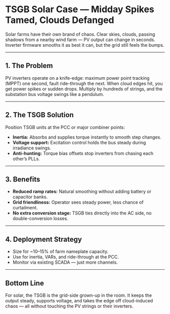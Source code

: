 # TSGB Solar Case — Midday Spikes Tamed, Clouds Defanged

Solar farms have their own brand of chaos. Clear skies, clouds, passing shadows from a nearby wind farm — PV output can change in seconds. Inverter firmware smooths it as best it can, but the grid still feels the bumps.

---

## 1. The Problem

PV inverters operate on a knife-edge: maximum power point tracking (MPPT) one second, fault ride-through the next. When cloud edges hit, you get power spikes or sudden drops. Multiply by hundreds of strings, and the substation bus voltage swings like a pendulum.

---

## 2. The TSGB Solution

Position TSGB units at the PCC or major combiner points:
- **Inertia:** Absorbs and supplies torque instantly to smooth step changes.
- **Voltage support:** Excitation control holds the bus steady during irradiance swings.
- **Anti-hunting:** Torque bias offsets stop inverters from chasing each other’s PLLs.

---

## 3. Benefits

- **Reduced ramp rates:** Natural smoothing without adding battery or capacitor banks.
- **Grid friendliness:** Operator sees steady power, less chance of curtailment.
- **No extra conversion stage:** TSGB ties directly into the AC side, no double-conversion losses.

---

## 4. Deployment Strategy

- Size for ~10–15% of farm nameplate capacity.
- Use for inertia, VARs, and ride-through at the PCC.
- Monitor via existing SCADA — just more channels.

---

## Bottom Line

For solar, the TSGB is the grid-side grown-up in the room. It keeps the output steady, supports voltage, and takes the edge off cloud-induced chaos — all without touching the PV strings or their inverters.

